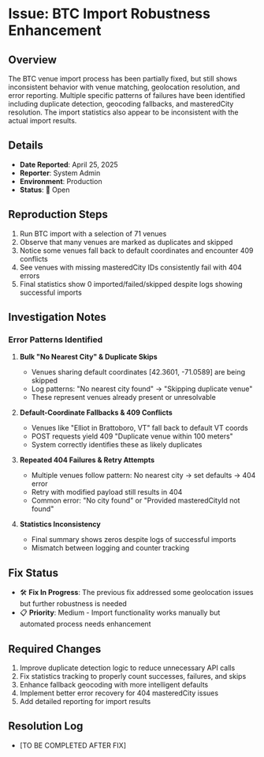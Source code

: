 # Issue: BTC Import Robustness Enhancement

## Overview
The BTC venue import process has been partially fixed, but still shows inconsistent behavior with venue matching, geolocation resolution, and error reporting. Multiple specific patterns of failures have been identified including duplicate detection, geocoding fallbacks, and masteredCity resolution. The import statistics also appear to be inconsistent with the actual import results.

## Details
- **Date Reported**: April 25, 2025
- **Reporter**: System Admin
- **Environment**: Production
- **Status**: 🔴 Open

## Reproduction Steps
1. Run BTC import with a selection of 71 venues
2. Observe that many venues are marked as duplicates and skipped
3. Notice some venues fall back to default coordinates and encounter 409 conflicts
4. See venues with missing masteredCity IDs consistently fail with 404 errors
5. Final statistics show 0 imported/failed/skipped despite logs showing successful imports

## Investigation Notes

### Error Patterns Identified
1. **Bulk "No Nearest City" & Duplicate Skips**
   - Venues sharing default coordinates [42.3601, -71.0589] are being skipped
   - Log patterns: "No nearest city found" → "Skipping duplicate venue"
   - These represent venues already present or unresolvable

2. **Default-Coordinate Fallbacks & 409 Conflicts**
   - Venues like "Elliot in Brattoboro, VT" fall back to default VT coords
   - POST requests yield 409 "Duplicate venue within 100 meters"
   - System correctly identifies these as likely duplicates

3. **Repeated 404 Failures & Retry Attempts**
   - Multiple venues follow pattern: No nearest city → set defaults → 404 error
   - Retry with modified payload still results in 404
   - Common error: "No city found" or "Provided masteredCityId not found"

4. **Statistics Inconsistency**
   - Final summary shows zeros despite logs of successful imports
   - Mismatch between logging and counter tracking

## Fix Status
- 🛠️ **Fix In Progress**: The previous fix addressed some geolocation issues but further robustness is needed
- 📋 **Priority**: Medium - Import functionality works manually but automated process needs enhancement

## Required Changes
1. Improve duplicate detection logic to reduce unnecessary API calls
2. Fix statistics tracking to properly count successes, failures, and skips
3. Enhance fallback geocoding with more intelligent defaults
4. Implement better error recovery for 404 masteredCity issues
5. Add detailed reporting for import results

## Resolution Log
- [TO BE COMPLETED AFTER FIX]